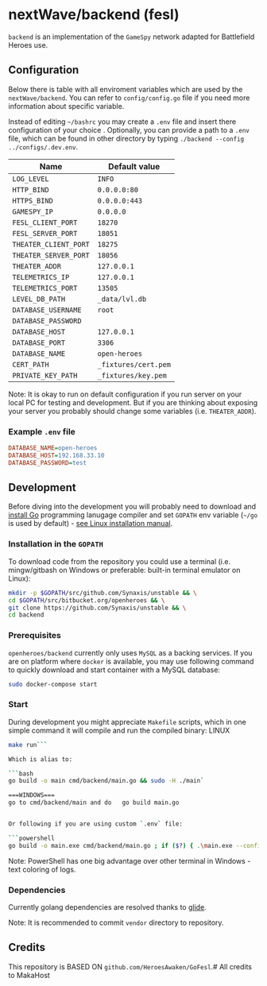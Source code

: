 # nextWave/backend (fesl)

`backend` is an implementation of the `GameSpy` network adapted for Battlefield Heroes use.

## Configuration

Below there is table with all enviroment variables which are used by the `nextWave/backend`. You can refer to `config/config.go` file if you need more information about specific variable.

Instead of editing `~/bashrc` you may create a `.env` file and insert there configuration of your choice . Optionally, you can provide a path to a `.env` file, which can be found in other directory by typing `./backend --config ../configs/.dev.env`.

| Name                  | Default value        |
|-----------------------|----------------------|
| `LOG_LEVEL`           | `INFO`               |
| `HTTP_BIND`           | `0.0.0.0:80`         |
| `HTTPS_BIND`          | `0.0.0.0:443`        |
| `GAMESPY_IP`          | `0.0.0.0`            |
| `FESL_CLIENT_PORT`    | `18270`              |
| `FESL_SERVER_PORT`    | `18051`              |
| `THEATER_CLIENT_PORT` | `18275`              |
| `THEATER_SERVER_PORT` | `18056`              |
| `THEATER_ADDR`        | `127.0.0.1`          |
| `TELEMETRICS_IP`      | `127.0.0.1`          |
| `TELEMETRICS_PORT`    | `13505`              |
| `LEVEL_DB_PATH`       | `_data/lvl.db`       |
| `DATABASE_USERNAME`   | `root`               |
| `DATABASE_PASSWORD`   |                      |
| `DATABASE_HOST`       | `127.0.0.1`          |
| `DATABASE_PORT`       | `3306`               |
| `DATABASE_NAME`       | `open-heroes`        |
| `CERT_PATH`           | `_fixtures/cert.pem` |
| `PRIVATE_KEY_PATH`    | `_fixtures/key.pem`  |

Note: It is okay to run on default configuration if you run server on your local PC for testing and development. But if you are thinking about exposing your server you probably should change some variables (i.e. `THEATER_ADDR`).

### Example `.env` file

```ini
DATABASE_NAME=open-heroes
DATABASE_HOST=192.168.33.10
DATABASE_PASSWORD=test
```

## Development

Before diving into the development you will probably need to download and [install Go](https://golang.org/dl/) programming lanugage compiler and set `GOPATH` env variable (`~/go` is used by default) - [see Linux installation manual](https://docs.minio.io/docs/how-to-install-golang).

### Installation in the `GOPATH`

To download code from the repository you could use a terminal (i.e. mingw/gitbash on Windows or preferable: built-in terminal emulator on Linux):

```bash
mkdir -p $GOPATH/src/github.com/Synaxis/unstable && \
cd $GOPATH/src/bitbucket.org/openheroes && \
git clone https://github.com/Synaxis/unstable && \
cd backend
```

### Prerequisites

`openheroes/backend`  currently only uses `MySQL` as a backing services. If you are on platform where `docker` is available, you may use following command to quickly download and start container with a MySQL database:

```bash
sudo docker-compose start
```

### Start

During development you might appreciate `Makefile` scripts, which in one simple command it will compile and run the compiled binary:
LINUX
```bash
make run```

Which is alias to:

```bash
go build -o main cmd/backend/main.go && sudo -H ./main`

===WINDOWS===
go to cmd/backend/main and do   go build main.go


Or following if you are using custom `.env` file:

```powershell
go build -o main.exe cmd/backend/main.go ; if ($?) { .\main.exe --config .dev.env }
```

Note: PowerShell has one big advantage over other terminal in Windows - text coloring of logs.

### Dependencies

Currently golang dependencies are resolved thanks to [glide](https://github.com/Masterminds/glide).

Note: It is recommended to commit `vendor` directory to repository.

## Credits 

This repository is BASED ON `github.com/HeroesAwaken/GoFesl`.# All credits to MakaHost
